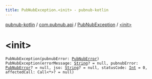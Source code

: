 ```yaml
---
title: PubNubException.<init> - pubnub-kotlin
---
```


[pubnub-kotlin](../../index.html) / [com.pubnub.api](../index.html) / [PubNubException](index.html) / [&lt;init&gt;](./-init-.html)

# &lt;init&gt;

`PubNubException(pubnubError: `[`PubNubError`](../-pub-nub-error/index.html)`)`
`PubNubException(errorMessage: `[`String`](https://kotlinlang.org/api/latest/jvm/stdlib/kotlin/-string/index.html)`? = null, pubnubError: `[`PubNubError`](../-pub-nub-error/index.html)`? = null, jso: `[`String`](https://kotlinlang.org/api/latest/jvm/stdlib/kotlin/-string/index.html)`? = null, statusCode: `[`Int`](https://kotlinlang.org/api/latest/jvm/stdlib/kotlin/-int/index.html)` = 0, affectedCall: Call<*>? = null)`